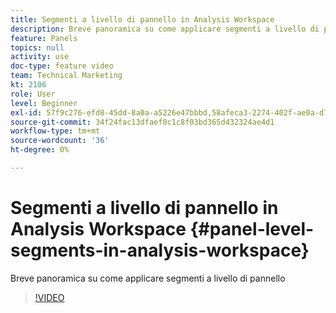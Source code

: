 ```yaml
---
title: Segmenti a livello di pannello in Analysis Workspace
description: Breve panoramica su come applicare segmenti a livello di pannello
feature: Panels
topics: null
activity: use
doc-type: feature video
team: Technical Marketing
kt: 2106
role: User
level: Beginner
exl-id: 57f9c276-efd8-45dd-8a0a-a5226e47bbbd,58afeca3-2274-402f-ae0a-d781efbb84f5
source-git-commit: 34f24fac13dfaef0c1c8f03bd365d432324ae4d1
workflow-type: tm+mt
source-wordcount: '36'
ht-degree: 0%

---
```


# Segmenti a livello di pannello in Analysis Workspace {#panel-level-segments-in-analysis-workspace}

Breve panoramica su come applicare segmenti a livello di pannello

>[!VIDEO](https://video.tv.adobe.com/v/24032/?quality=12)

